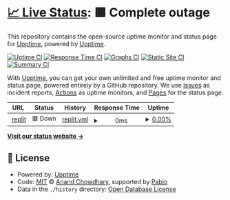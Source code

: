 # [📈 Live Status](https://demo.upptime.js.org): <!--live status--> **🟥 Complete outage**

This repository contains the open-source uptime monitor and status page for [Upptime](https://upptime.js.org), powered by [Upptime](https://github.com/upptime/upptime).

[![Uptime CI](https://github.com/halfnother/upptime/workflows/Uptime%20CI/badge.svg)](https://github.com/halfnother/upptime/actions?query=workflow%3A%22Uptime+CI%22)
[![Response Time CI](https://github.com/halfnother/upptime/workflows/Response%20Time%20CI/badge.svg)](https://github.com/halfnother/upptime/actions?query=workflow%3A%22Response+Time+CI%22)
[![Graphs CI](https://github.com/halfnother/upptime/workflows/Graphs%20CI/badge.svg)](https://github.com/halfnother/upptime/actions?query=workflow%3A%22Graphs+CI%22)
[![Static Site CI](https://github.com/halfnother/upptime/workflows/Static%20Site%20CI/badge.svg)](https://github.com/halfnother/upptime/actions?query=workflow%3A%22Static+Site+CI%22)
[![Summary CI](https://github.com/halfnother/upptime/workflows/Summary%20CI/badge.svg)](https://github.com/halfnother/upptime/actions?query=workflow%3A%22Summary+CI%22)

With [Upptime](https://upptime.js.org), you can get your own unlimited and free uptime monitor and status page, powered entirely by a GitHub repository. We use [Issues](https://github.com/upptime/upptime/issues) as incident reports, [Actions](https://github.com/halfnother/upptime/actions) as uptime monitors, and [Pages](https://demo.upptime.js.org) for the status page.

<!--start: status pages-->
<!-- This summary is generated by Upptime (https://github.com/upptime/upptime) -->
<!-- Do not edit this manually, your changes will be overwritten -->
<!-- prettier-ignore -->
| URL | Status | History | Response Time | Uptime |
| --- | ------ | ------- | ------------- | ------ |
| <img alt="" src="https://icons.duckduckgo.com/ip3/494096ab-0c2a-4ac3-933f-0ffaa1d4ff70-00-2q0n8q7s5x8y1.riker.replit.dev.ico" height="13"> [replit](https://494096ab-0c2a-4ac3-933f-0ffaa1d4ff70-00-2q0n8q7s5x8y1.riker.replit.dev/) | 🟥 Down | [replit.yml](https://github.com/halfnother/upptime/commits/HEAD/history/replit.yml) | <details><summary><img alt="Response time graph" src="./graphs/replit/response-time-week.png" height="20"> 0ms</summary><br><a href="https://halfnother.github.io/upptime/history/replit"><img alt="Response time 0" src="https://img.shields.io/endpoint?url=https%3A%2F%2Fraw.githubusercontent.com%2Fhalfnother%2Fupptime%2FHEAD%2Fapi%2Freplit%2Fresponse-time.json"></a><br><a href="https://halfnother.github.io/upptime/history/replit"><img alt="24-hour response time 0" src="https://img.shields.io/endpoint?url=https%3A%2F%2Fraw.githubusercontent.com%2Fhalfnother%2Fupptime%2FHEAD%2Fapi%2Freplit%2Fresponse-time-day.json"></a><br><a href="https://halfnother.github.io/upptime/history/replit"><img alt="7-day response time 0" src="https://img.shields.io/endpoint?url=https%3A%2F%2Fraw.githubusercontent.com%2Fhalfnother%2Fupptime%2FHEAD%2Fapi%2Freplit%2Fresponse-time-week.json"></a><br><a href="https://halfnother.github.io/upptime/history/replit"><img alt="30-day response time 0" src="https://img.shields.io/endpoint?url=https%3A%2F%2Fraw.githubusercontent.com%2Fhalfnother%2Fupptime%2FHEAD%2Fapi%2Freplit%2Fresponse-time-month.json"></a><br><a href="https://halfnother.github.io/upptime/history/replit"><img alt="1-year response time 0" src="https://img.shields.io/endpoint?url=https%3A%2F%2Fraw.githubusercontent.com%2Fhalfnother%2Fupptime%2FHEAD%2Fapi%2Freplit%2Fresponse-time-year.json"></a></details> | <details><summary><a href="https://halfnother.github.io/upptime/history/replit">0.00%</a></summary><a href="https://halfnother.github.io/upptime/history/replit"><img alt="All-time uptime 0.00%" src="https://img.shields.io/endpoint?url=https%3A%2F%2Fraw.githubusercontent.com%2Fhalfnother%2Fupptime%2FHEAD%2Fapi%2Freplit%2Fuptime.json"></a><br><a href="https://halfnother.github.io/upptime/history/replit"><img alt="24-hour uptime 0.00%" src="https://img.shields.io/endpoint?url=https%3A%2F%2Fraw.githubusercontent.com%2Fhalfnother%2Fupptime%2FHEAD%2Fapi%2Freplit%2Fuptime-day.json"></a><br><a href="https://halfnother.github.io/upptime/history/replit"><img alt="7-day uptime 0.00%" src="https://img.shields.io/endpoint?url=https%3A%2F%2Fraw.githubusercontent.com%2Fhalfnother%2Fupptime%2FHEAD%2Fapi%2Freplit%2Fuptime-week.json"></a><br><a href="https://halfnother.github.io/upptime/history/replit"><img alt="30-day uptime 0.00%" src="https://img.shields.io/endpoint?url=https%3A%2F%2Fraw.githubusercontent.com%2Fhalfnother%2Fupptime%2FHEAD%2Fapi%2Freplit%2Fuptime-month.json"></a><br><a href="https://halfnother.github.io/upptime/history/replit"><img alt="1-year uptime 0.00%" src="https://img.shields.io/endpoint?url=https%3A%2F%2Fraw.githubusercontent.com%2Fhalfnother%2Fupptime%2FHEAD%2Fapi%2Freplit%2Fuptime-year.json"></a></details>

<!--end: status pages-->

[**Visit our status website →**](https://demo.upptime.js.org)

## 📄 License

- Powered by: [Upptime](https://github.com/upptime/upptime)
- Code: [MIT](./LICENSE) © [Anand Chowdhary](https://anandchowdhary.com), supported by [Pabio](https://pabio.com)
- Data in the `./history` directory: [Open Database License](https://opendatacommons.org/licenses/odbl/1-0/)
